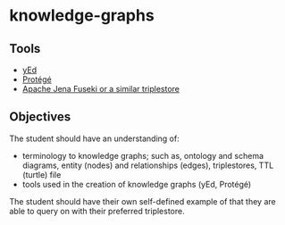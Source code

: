 # knowledge-graphs


## Tools
- [yEd](https://www.yworks.com/products/yed)
- [Protégé](https://protege.stanford.edu/)
- [Apache Jena Fuseki or a similar triplestore](https://jena.apache.org/documentation/fuseki2/)

## Objectives
The student should have an understanding of:
- terminology to knowledge graphs; such as, ontology and schema diagrams, entity (nodes) and relationships (edges), triplestores, TTL (turtle) file
- tools used in the creation of knowledge graphs (yEd, Protégé)

The student should have their own self-defined example of that they are able to query on with their preferred triplestore.